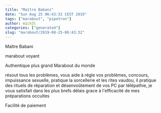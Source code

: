 ```yaml
---
title: "Maître Babani"
date: "Sun Aug 25 06:43:32 CEST 2019"
tags: ["marabout", "pipotron"]
author: m1ch3l
categories: ["generated"]
slug: "marabout/2019-08-25-06:43:32"
---
```


Maître Babani

marabout voyant

Authentique plus grand Marabout du monde

résout tous les problèmes, vous aide à régle vos problèmes, concours, impuissance sexuelle, pratique la sorcellerie et les rites vaudou, il pratique des rituels de réparation et désenvoûtement de vos PC par télépathie, je vous satisfait dans les plus brefs délais grace à l'efficacité de mes préparations occultes

Facilité de paiement
